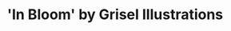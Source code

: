 ---
title: "'In Bloom' by Grisel Illustrations"
url: /glasgow/in-bloom-by-grisel-illustrations/
shop: art
---